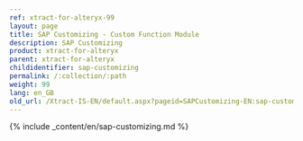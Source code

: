 ```yaml
---
ref: xtract-for-alteryx-99
layout: page
title: SAP Customizing - Custom Function Module
description: SAP Customizing
product: xtract-for-alteryx
parent: xtract-for-alteryx
childidentifier: sap-customizing
permalink: /:collection/:path
weight: 99
lang: en_GB
old_url: /Xtract-IS-EN/default.aspx?pageid=SAPCustomizing-EN:sap-customizing-en
---
```


{% include _content/en/sap-customizing.md  %}

